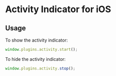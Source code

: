 # Activity Indicator for iOS

## Usage

To show the activity indicator:
```javascript
window.plugins.activity.start();
```

To hide the activity indicator:
```javascript
window.plugins.activity.stop();
```
